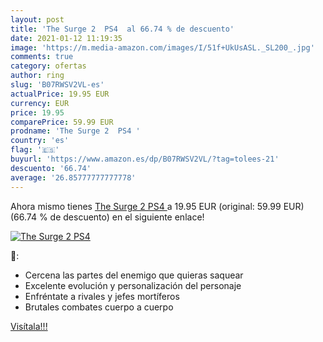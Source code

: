 ```yaml
---
layout: post
title: 'The Surge 2  PS4  al 66.74 % de descuento'
date: 2021-01-12 11:19:35
image: 'https://m.media-amazon.com/images/I/51f+UkUsASL._SL200_.jpg'
comments: true
category: ofertas
author: ring
slug: 'B07RWSV2VL-es'
actualPrice: 19.95 EUR
currency: EUR
price: 19.95
comparePrice: 59.99 EUR
prodname: 'The Surge 2  PS4 '
country: 'es'
flag: '🇪🇸'
buyurl: 'https://www.amazon.es/dp/B07RWSV2VL/?tag=tolees-21'
descuento: '66.74'
average: '26.85777777777778'
---
```


Ahora mismo tienes [The Surge 2  PS4 ](https://www.amazon.es/dp/B07RWSV2VL/?tag=tolees-21) a 19.95 EUR (original: 59.99 EUR) (66.74 %  de descuento) en el siguiente enlace!

[![The Surge 2  PS4 ](https://m.media-amazon.com/images/I/51f+UkUsASL._SL200_.jpg)](https://www.amazon.es/dp/B07RWSV2VL/?tag=tolees-21)

🔎:

- Cercena las partes del enemigo que quieras saquear
- Excelente evolución y personalización del personaje
- Enfréntate a rivales y jefes mortíferos
- Brutales combates cuerpo a cuerpo

[Visítala!!!](https://www.amazon.es/dp/B07RWSV2VL/?tag=tolees-21)
